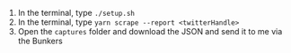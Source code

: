 1. In the terminal, type `./setup.sh`
1. In the terminal, type `yarn scrape --report <twitterHandle>`
1. Open the `captures` folder and download the JSON and send it to me via the Bunkers
